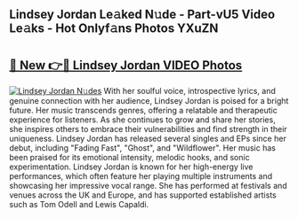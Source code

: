 ## Lindsey Jordan Le𝚊ked N𝚞de - Part-vU5 Video Le𝚊ks - Hot Onlyf𝚊ns Photos YXuZN

# <h2><a href="http://ab17239.deff.icu/?id=Lindsey+Jordan">🔗 New 👉🔴 Lindsey Jordan VIDEO Photos</a></h2>

[![Lindsey Jordan N𝚞des](https://i.imgur.com/rIISA9y.gif)](http://ab17239.deff.icu/?id=Lindsey+Jordan)
With her soulful voice, introspective lyrics, and genuine connection with her audience, Lindsey Jordan is poised for a bright future. Her music transcends genres, offering a relatable and therapeutic experience for listeners. As she continues to grow and share her stories, she inspires others to embrace their vulnerabilities and find strength in their uniqueness. Lindsey Jordan has released several singles and EPs since her debut, including "Fading Fast", "Ghost", and "Wildflower". Her music has been praised for its emotional intensity, melodic hooks, and sonic experimentation. Lindsey Jordan is known for her high-energy live performances, which often feature her playing multiple instruments and showcasing her impressive vocal range. She has performed at festivals and venues across the UK and Europe, and has supported established artists such as Tom Odell and Lewis Capaldi.
